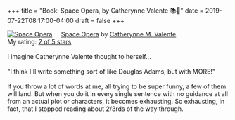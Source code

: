 +++
title = "Book: Space Opera, by Catherynne Valente 📚:book:"
date = 2019-07-22T08:17:00-04:00
draft = false
+++

<a href="https://www.goodreads.com/book/show/24100285-space-opera" style="float: left; padding-right: 20px"><img border="0" alt="Space Opera" src="https://i.gr-assets.com/images/S/compressed.photo.goodreads.com/books/1518017807l/24100285._SX98_.jpg" /></a><a href="https://www.goodreads.com/book/show/24100285-space-opera">Space Opera</a> by <a href="https://www.goodreads.com/author/show/338705.Catherynne_M_Valente">Catherynne M. Valente</a><br/>
My rating: <a href="https://www.goodreads.com/review/show/2772978272">2 of 5 stars</a><br /><br />
I imagine Catherynne Valente thought to herself...<br /><br />"I think I'll write something sort of like Douglas Adams, but with MORE!"<br /><br />If you throw a lot of words at me, all trying to be super funny, a few of them will land. But when you do it in every single sentence with no guidance at all from an actual plot or characters, it becomes exhausting. So exhausting, in fact, that I stopped reading about 2/3rds of the way through.
<br/><br/>
